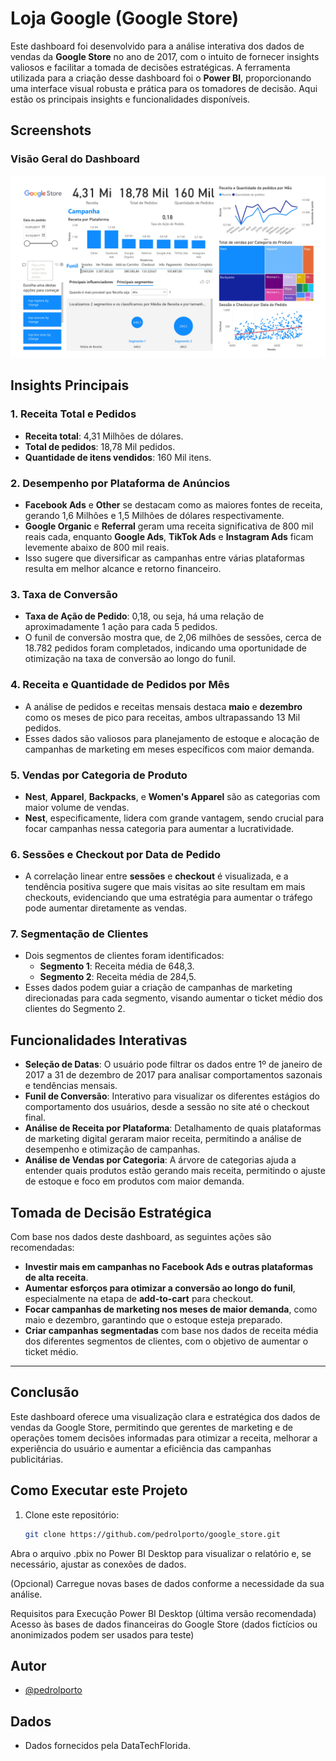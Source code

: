 # Loja Google (Google Store)
Este dashboard foi desenvolvido para a análise interativa dos dados de vendas da **Google Store** no ano de 2017, com o intuito de fornecer insights valiosos e facilitar a tomada de decisões estratégicas. A ferramenta utilizada para a criação desse dashboard foi o **Power BI**, proporcionando uma interface visual robusta e prática para os tomadores de decisão. Aqui estão os principais insights e funcionalidades disponíveis.

## Screenshots

### Visão Geral do Dashboard
![Visão geral do dashboard](Screenshots/Google_Analytics_PT_page-0001.jpg)

## Insights Principais

### 1. **Receita Total e Pedidos**
   - **Receita total**: 4,31 Milhões de dólares.
   - **Total de pedidos**: 18,78 Mil pedidos.
   - **Quantidade de itens vendidos**: 160 Mil itens.

### 2. **Desempenho por Plataforma de Anúncios**
   - **Facebook Ads** e **Other** se destacam como as maiores fontes de receita, gerando 1,6 Milhões e 1,5 Milhões de dólares respectivamente.
   - **Google Organic** e **Referral** geram uma receita significativa de 800 mil reais cada, enquanto **Google Ads**, **TikTok Ads** e **Instagram Ads** ficam levemente abaixo de 800 mil reais.
   - Isso sugere que diversificar as campanhas entre várias plataformas resulta em melhor alcance e retorno financeiro.

### 3. **Taxa de Conversão**
   - **Taxa de Ação de Pedido**: 0,18, ou seja, há uma relação de aproximadamente 1 ação para cada 5 pedidos.
   - O funil de conversão mostra que, de 2,06 milhões de sessões, cerca de 18.782 pedidos foram completados, indicando uma oportunidade de otimização na taxa de conversão ao longo do funil.

### 4. **Receita e Quantidade de Pedidos por Mês**
   - A análise de pedidos e receitas mensais destaca **maio** e **dezembro** como os meses de pico para receitas, ambos ultrapassando 13 Mil pedidos.
   - Esses dados são valiosos para planejamento de estoque e alocação de campanhas de marketing em meses específicos com maior demanda.

### 5. **Vendas por Categoria de Produto**
   - **Nest**, **Apparel**, **Backpacks**, e **Women's Apparel** são as categorias com maior volume de vendas.
   - **Nest**, especificamente, lidera com grande vantagem, sendo crucial para focar campanhas nessa categoria para aumentar a lucratividade.

### 6. **Sessões e Checkout por Data de Pedido**
   - A correlação linear entre **sessões** e **checkout** é visualizada, e a tendência positiva sugere que mais visitas ao site resultam em mais checkouts, evidenciando que uma estratégia para aumentar o tráfego pode aumentar diretamente as vendas.

### 7. **Segmentação de Clientes**
   - Dois segmentos de clientes foram identificados:
     - **Segmento 1**: Receita média de 648,3.
     - **Segmento 2**: Receita média de 284,5.
   - Esses dados podem guiar a criação de campanhas de marketing direcionadas para cada segmento, visando aumentar o ticket médio dos clientes do Segmento 2.

## Funcionalidades Interativas
- **Seleção de Datas**: O usuário pode filtrar os dados entre 1º de janeiro de 2017 a 31 de dezembro de 2017 para analisar comportamentos sazonais e tendências mensais.
- **Funil de Conversão**: Interativo para visualizar os diferentes estágios do comportamento dos usuários, desde a sessão no site até o checkout final.
- **Análise de Receita por Plataforma**: Detalhamento de quais plataformas de marketing digital geraram maior receita, permitindo a análise de desempenho e otimização de campanhas.
- **Análise de Vendas por Categoria**: A árvore de categorias ajuda a entender quais produtos estão gerando mais receita, permitindo o ajuste de estoque e foco em produtos com maior demanda.

## Tomada de Decisão Estratégica
Com base nos dados deste dashboard, as seguintes ações são recomendadas:
- **Investir mais em campanhas no Facebook Ads e outras plataformas de alta receita**.
- **Aumentar esforços para otimizar a conversão ao longo do funil**, especialmente na etapa de **add-to-cart** para checkout.
- **Focar campanhas de marketing nos meses de maior demanda**, como maio e dezembro, garantindo que o estoque esteja preparado.
- **Criar campanhas segmentadas** com base nos dados de receita média dos diferentes segmentos de clientes, com o objetivo de aumentar o ticket médio.

---

## Conclusão
Este dashboard oferece uma visualização clara e estratégica dos dados de vendas da Google Store, permitindo que gerentes de marketing e de operações tomem decisões informadas para otimizar a receita, melhorar a experiência do usuário e aumentar a eficiência das campanhas publicitárias.


## Como Executar este Projeto

1. Clone este repositório:
   ```bash
   git clone https://github.com/pedrolporto/google_store.git
Abra o arquivo .pbix no Power BI Desktop para visualizar o relatório e, se necessário, ajustar as conexões de dados.

(Opcional) Carregue novas bases de dados conforme a necessidade da sua análise.

Requisitos para Execução
Power BI Desktop (última versão recomendada)
Acesso às bases de dados financeiras do Google Store (dados fictícios ou anonimizados podem ser usados para teste)

## Autor

- [@pedrolporto](https://www.github.com/pedrolporto)

## Dados

- Dados fornecidos pela DataTechFlorida.
